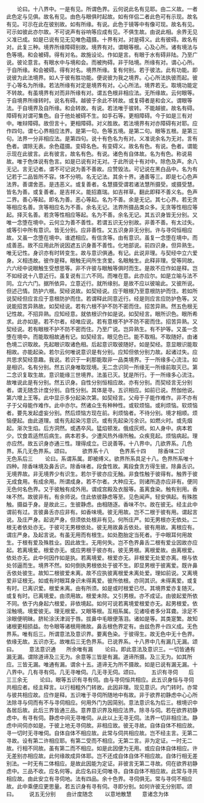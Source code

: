 <!-- { "loadSidebar": true } -->
　　论曰。十八界中。一是有见。所谓色界。云何说此名有见耶。由二义故。一者此色定与见俱。故名有见。由色与眼俱时起故。如有伴侣二者此色可有示现。故名有见。可示在此在彼别故。如有所缘。有说。此色于镜等中有像可现。故名有见。可示如彼此亦尔故。不可说声有谷响等应成有见。不俱生故。由说此相。余界无见义准已成。如是已说有见无见唯色蕴摄。十界有对。对是碍义。此有彼碍。故名有对。此复三种。境界所缘障碍别故。境界有对。谓眼等根。心及心所。诸有境法与色等境。和会被碍。得有对名。故施设论。作如是言。有眼于水有碍非陆。乃至广说。彼论意言。有眼水中与境和会。而被拘碍。非于陆境。所缘有对。谓心心所。于自所缘。和会被碍。得有对名。境界所缘。复有何别。若于彼法。此有功能。即说彼为此法境界。如人于彼有胜功能。便说彼为我之境界。心心所法执彼而起。彼于心等名为所缘。若法所缘有对定是境界有对。心心所法。境界若无。取境功能定不转故。有虽境界有对而非所缘有对。谓五色根非相应法。无所缘故。云何眼等。于自境界所缘转时。说名有碍。越彼于余此不转故。或复碍者是和会义。谓眼等法。于自境界及自所缘。和会转故。有说。若法唯于彼转。不能越彼。故名有碍。障碍有对谓可集色。自于他处被碍不生。如手石等。更相障碍。今于如是三有对中。唯辩障碍。故但言十。更相障碍。对义胜故。若法境界有对亦障碍有对耶。应作四句。谓七心界相应法界。是第一句。色等五境。是第二句。眼等五根。是第三句。法界一分非相应法。是第四句。说十有色名为有对。义准说余名为无对。言有色者。谓除无表。余色蕴摄。变碍名色。有变碍义。故名有色。有说。色者。谓能示现在此彼言。此有彼言。故名有色。有说。诸色有自体故。名为有色。称说易故。唯于色体说有色言。如是已说有对无对。于此所说十有对中。除色及声。余八无记。言无记者。谓不可记说为善不善故。应赞毁法。可记说在黑白品中。名为有记若于二品皆所不容。体不分明。名无记法。其余十界。通善等三。即是七心色声法界。善谓舍恶。是违恶义。或复善者。名慧摄受谓若诸法慧所摄受。或摄受慧。皆名为善。或复善者。是吉祥义。能招嘉瑞。如吉祥草。翻此即释不善义名。色声二界。善心等起。即名为善。恶心等起。名为不善。余是无记。其七心界。若无贪等相应名善。贪等相应名为不善。余名无记。法界所摄品类众多。无贪等性相应等起。择灭名善。若贪等性相应等起。名为不善。余名无记。其五识身皆无分别。又唯一念堕在境中。云何立为善不善性。若谓五识无分别故。非善不善。有太过失。或等引中所有意识。皆无分别。应非善性。又五识身非无分别。许与寻伺恒相应故。又虽一念堕在境中。谁遮相应。有信贪等。由有意识。虽复一念堕在境中。而成善恶。故不应用此所说因遮五识身善不善性。化地部说。前四识身。但异熟生。唯无记性。身识亦有时转变生。故与意识俱通。有记。此说非理。与契经中立六爱身。义相违故。彼作是释。眼触无间所生贪爱。名眼触生。此释非理。受等同故。六六经中说眼触生受想思等。非不许彼与眼触等俱时而生。是故不应作如是释。岂不如经说十八意近行。虽复说有三六不同。而唯在意。此亦应尔。如是立喻与法不同。立六六门。据所依异。立意近行。就所缘别。是故不应以彼喻此。又彼所说。但述己情。防护六根。契经说故。如契经说。应于眼根乃至意根防护而住。若如所说契经但应言应于意根防护而住。若谓释此同意近行。经是则应言应防护色等。又说能招苦异熟故。如契经说。若有六根不护不防不密而住。招苦异熟。然五色根无记性故。不招异熟。应知经意。就依根识作如是说。如契经言。眼所识色。眼所希求。此亦如是。若不尔者。经唯应说。若有意根不护不防不密而住。招苦异熟。又契经说。若有眼根不护不防不密而住。乃至广说。岂异熟生。有不护等。又虽一念堕在境中。而能取相故通有记。如契经言。眼见色已。能不取相。不取随好。由诸色境二识取故。先起眼识取诸色相。后起意识取彼随好。如是契经。意显眼识能取相故。亦能起染。若尔云何唯说意识是有分别。应知但依分别力故。起诸过失。应共思求契经意趣。我说。若识于一刹那能取非一品类境界。于一所缘多心流注。如是相识。名有分别。然五识身唯取现境。无二念识同一所缘无一所缘前取灭已。第二念识复取生故。意识能缘三世境界。法虽已灭。犹是所行。于一所缘多心流注。故唯说此是有分别。然五识身。自性分别恒相应故。亦有分别。而契经言无分别者。谓无随念计度分别。自性分别。其体是寻。五识相应。如前已说。然伽他说。第六增上王等。此中显示多分起染次第。如契经言。父母于子能作难作。非不亦有子于父母能作难作。此中亦尔。然诸众生有种种性。或软烦恼。或利烦恼。软烦恼者。要先发起虚妄分别。然后烦恼方现在前。利烦恼者。不待分别。境才相顺。烦恼便起。由此道理。或有先起染污意识。或有先起染污余识。如燃火时。或先烟起。渐次生焰。后方洞然。或遇卒风。猛焰顿发。俄成灰烬。如人身中。病本若少。饮食乖适然后病生。病本若多。少遭风热外缘所触。众疾竞起。烦恼病起。理亦应然。故五识身亦通三性。理得成立。已说善等。十八界中。几欲界系。几色界。系几无色界系。颂曰。
　　欲界系十八　　色界系十四
　　除香味二识　　无色系后三
　　论曰。系谓系属。即被缚义。欲界所系具足十八。色界所系唯十四种。除香味境及鼻舌识。除香味者。段食性故。离段食贪方得生彼。除鼻舌识。无境界故。非无境界少有识生。若尔于彼亦应无触。非食性触于彼得有。触界于彼无成食用。有成余用。所谓成身。若不尔者。大种应无。则诸所造亦应非有。便同无色何名色界。又于彼触有成外用。谓成宫殿及衣服等。虽离食染。触有别用。香味不然。故彼非有。有余师说。住此依彼静虑等至。见色闻声。轻安俱起。有殊胜触。摄益于身。是故此三。生彼静虑。由相随逐。香味不尔。故在彼无。经主此中谓前有过。言彼鼻舌亦应非有。如香味境。彼无用故。岂不二根于彼有用。谓起言说。及庄严身。起说严身。但须依处根非有见。何所庄严。如无男根亦无依处。二根无者依处亦无。于彼可无男根依处。彼无用故鼻舌依处。彼有用故。离根应有。谓庄严身。及起言说。有虽无用而有根生。如处胞胎定当死者。于中眼耳何用故生。于根有爱及殊胜业。因此故生。无用何失。岂不色界鼻舌二根有爱业因故亦应起。若离境爱。根爱亦无。或应男根于彼亦有。彼无男根。离根爱故。由离根爱。依处亦无。此中何因作如是执。若离境爱。根爱亦无。非根爱无处爱亦离。根与依处邻逼而生。境界不然。如何倒执男根依处于彼不生。即显男根于彼离爱。既许鼻舌依处彼生。故知二根彼爱未离。故不应执彼离根爱未离处爱。理如前说。又离境爱非证根无。如或有时眼耳身识未得离爱。彼所依根。亦同其识。未得离爱。或复有时。已离识爱。根爱未离。由有所须。如是或时根爱已尽。其境界爱亦复随灭。或复有时。已离境爱。由须用故。根爱未除。又引男根。亦不成证。由彼起爱所依不同。依于内身起六根爱。非依境起。如何可说若离境爱根爱亦无。起男根爱。依淫触境。境爱彼无。理无根爱。又眼等根。互相系属。见诸哑者多分耳聋。涂足不涂眼便明昧。脐轮涂沃津润于唇。拔鼻中毛眼便落泪。诸如是等。其类寔繁。故知诸根更相损益。勿令眼等诸根用微故。鼻舌根色界定有。由兹色界十四义成。无色界系。唯有后三。所谓意法及意识界。要离色染。于彼得生。故无色中无十色界。依缘无故。五识亦无。故唯后三无色界系。已说界系。十八界中几有漏几无漏。颂曰。
　　意法意识通　　所余唯有漏
　　论曰。即此意法及意识三。一切皆通有漏无漏。谓除道谛及三无为。余意等三皆是有漏。道谛所摄。及三无为。如其所应。三皆无漏。唯通有漏。谓余十五。道谛无为所不摄故。如是已说有漏无漏。十八界中。几有寻有伺。几无寻唯伺。几无寻无伺。颂曰。
　　五识有寻伺　　后三三余无
　　论曰。眼等五识有寻有伺。由与寻伺恒共相应。此五识身恒与寻伺共相应者。经主释言。以行相粗外门转故。此因非理。现见意识。内门转时。亦常与彼共相应故。应作是释。五识唯于寻伺所随地中有故。非于欲界初静虑中心心所法除寻与伺而有不与寻伺相应。何用外门为因简别。意法意识名为后三。根境识中各居后故。此后三界皆通三品。意界意识界及相应法界。除寻与伺。若在欲界初静虑中。有寻有伺。静虑中间无寻唯伺。从此以上无寻无伺。法界一切非相应法。静虑中间伺亦如是。于彼上地无寻伺故。非相应故。彼无寻故。自体自体不相应故。寻一切时无寻唯伺。自体自体不相应故。此常与伺共相应故。岂不经主言。无第二寻故。设有第二许相应耶。有第二受而不相应。无第二言。非为定证。一时无二故。行相不同故。虽有第二而不相应。如是此因便为无用。或应自体自体相应。许无差别亦相应故。此何缘故成异体耶。岂不还成自体自体不相应故。自体行相无差别法。一时无有二体相应。是故此因能为定证。非彼言无第二寻故。伺在欲界初静虑中。三品不收。应名何等。此应名曰无伺唯寻。自体自体不相应故。此常与寻共相应故。由此安立有寻伺地。法有四品。余十色界。寻伺俱无。常与寻伺不相应故。此中乘便应更思量。若五识身有寻有伺。寻即分别。如何许彼无分别耶。颂曰。
　　说五无分别　　由计度随念
　　以意地散慧　　意诸念为体
